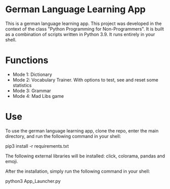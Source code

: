 # German Language Learning App
This is a german language learning app. This project was developed in the context of the class "Python Programming for Non-Programmers". It is built as a combination of scripts written in Python 3.9. It runs entirely in your shell.

# Functions
<ul>
  <li>Mode 1: Dictionary</li>
  <li>Mode 2: Vocabulary Trainer. With options to test, see and reset some statistics</li>
  <li>Mode 3: Grammar</li>
  <li>Mode 4: Mad Libs game</li>
</ul>

# Use
To use the german language learning app, clone the repo, enter the main directory, and run the following command in your shell:

pip3 install -r requirements.txt

The following external libraries will be installed: click, colorama, pandas and emoji.

After the installation, simply run the following command in your shell:

python3 App_Launcher.py
